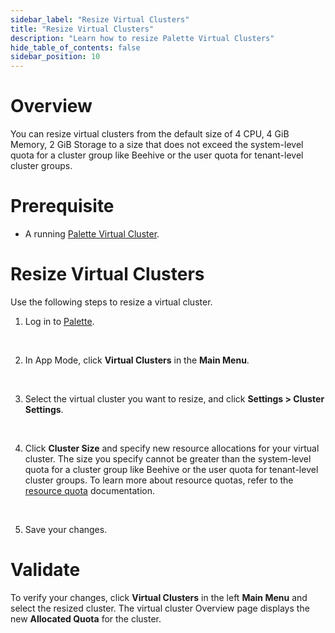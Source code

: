 ```yaml
---
sidebar_label: "Resize Virtual Clusters"
title: "Resize Virtual Clusters"
description: "Learn how to resize Palette Virtual Clusters"
hide_table_of_contents: false
sidebar_position: 10
---
```







# Overview

You can resize virtual clusters from the default size of 4 CPU, 4 GiB Memory, 2 GiB Storage to a size that does not exceed the system-level quota for a cluster group like Beehive or the user quota for tenant-level cluster groups. 

# Prerequisite

* A running [Palette Virtual Cluster](/devx/palette-virtual-clusters/pause-restore-virtual-clusters).

# Resize Virtual Clusters


Use the following steps to resize a virtual cluster.
<br />

1. Log in to [Palette](https://console.spectrocloud.com).
<br />

2. In App Mode, click **Virtual Clusters** in the **Main Menu**.
<br />

3. Select the virtual cluster you want to resize, and click **Settings > Cluster Settings**.
<br />

4. Click **Cluster Size** and specify new resource allocations for your virtual cluster. The size you specify cannot be greater than the system-level quota for a cluster group like Beehive or the user quota for tenant-level cluster groups. To learn more about resource quotas, refer to the [resource quota](/devx/manage-dev-engine/resource-quota) documentation.
<br />

5. Save your changes.


# Validate

To verify your changes, click **Virtual Clusters** in the left **Main Menu** and select the resized cluster. The virtual cluster Overview page displays the new **Allocated Quota** for the cluster.




